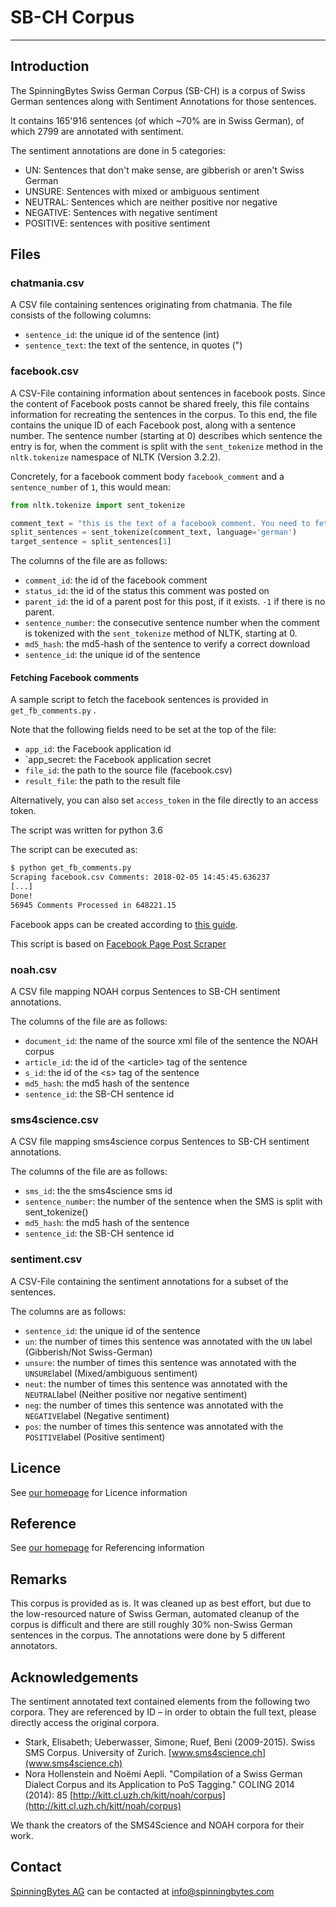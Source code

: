 # SB-CH Corpus
----------------

## Introduction

The SpinningBytes Swiss German Corpus (SB-CH) is a corpus of Swiss German sentences along with Sentiment Annotations for those sentences.

It contains 165'916 sentences (of which ~70% are in Swiss German), of which 2799 are annotated with sentiment.

The sentiment annotations are done in 5 categories:

- UN: Sentences that don't make sense, are gibberish or aren't Swiss German
- UNSURE: Sentences with mixed or ambiguous sentiment
- NEUTRAL: Sentences which are neither positive nor negative
- NEGATIVE: Sentences with negative sentiment
- POSITIVE: sentences with positive sentiment


## Files

### chatmania.csv

A CSV file containing sentences originating from chatmania. 
The file consists of the following columns:

- `sentence_id`: the unique id of the sentence (int)
- `sentence_text`: the text of the sentence, in quotes (")


### facebook.csv

A CSV-File containing information about sentences in facebook posts. Since the content of Facebook posts cannot be shared freely,
this file contains information for recreating the sentences in the corpus.
To this end, the file contains the unique ID of each Facebook post, along with a sentence number. The sentence number (starting at 0) describes
which sentence the entry is for, when the comment is split with the `sent_tokenize` method in the `nltk.tokenize` namespace of
NLTK (Version 3.2.2).

Concretely, for a facebook comment body `facebook_comment` and a `sentence_number` of `1`, this would mean:

```python
from nltk.tokenize import sent_tokenize

comment_text = "this is the text of a facebook comment. You need to fetch this from facebook"
split_sentences = sent_tokenize(comment_text, language='german')
target_sentence = split_sentences[1]
```

The columns of the file are as follows:

- `comment_id`: the id of the facebook comment
- `status_id`: the id of the status this comment was posted on
- `parent_id`: the id of a parent post for this post, if it exists. `-1` if there is no parent.
- `sentence_number`: the consecutive sentence number when the comment is tokenized with the `sent_tokenize` method of NLTK, starting at 0.
- `md5_hash`: the md5-hash of the sentence to verify a correct download
- `sentence_id`: the unique id of the sentence

#### Fetching Facebook comments

A sample script to fetch the facebook sentences is provided in `get_fb_comments.py` .

Note that the following fields need to be set at the top of the file:

- `app_id`: the Facebook application id
- `app_secret: the Facebook application secret
- `file_id`: the path to the source file (facebook.csv)
- `result_file`: the path to the result file


Alternatively, you can also set `access_token` in the file directly to an access token.

The script was written for python 3.6

The script can be executed as:

```bash
$ python get_fb_comments.py
Scraping facebook.csv Comments: 2018-02-05 14:45:45.636237
[...]
Done!
56945 Comments Processed in 648221.15
```

Facebook apps can be created according to [this guide](https://developers.facebook.com/docs/apps/register).

This script is based on [Facebook Page Post Scraper](https://github.com/minimaxir/facebook-page-post-scraper)

### noah.csv

A CSV file mapping NOAH corpus Sentences to SB-CH sentiment annotations.

The columns of the file are as follows:

- `document_id`: the name of the source xml file of the sentence the NOAH corpus
- `article_id`: the id of the &lt;article&gt; tag of the sentence
- `s_id`: the id of the &lt;s&gt; tag of the sentence
- `md5_hash`: the md5 hash of the sentence
- `sentence_id`: the SB-CH sentence id 


### sms4science.csv

A CSV file mapping sms4science corpus Sentences to SB-CH sentiment annotations.

The columns of the file are as follows:

- `sms_id`: the the sms4science sms id
- `sentence_number`: the number of the sentence when the SMS is split with sent_tokenize()
- `md5_hash`: the md5 hash of the sentence
- `sentence_id`: the SB-CH sentence id 

### sentiment.csv

A CSV-File containing the sentiment annotations for a subset of the sentences.

The columns are as follows:

- `sentence_id`: the unique id of the sentence
- `un`: the number of times this sentence was annotated with the `UN` label (Gibberish/Not Swiss-German)
- `unsure`: the number of times this sentence was annotated with the `UNSURE`label (Mixed/ambiguous sentiment)
- `neut`: the number of times this sentence was annotated with the `NEUTRAL`label (Neither positive nor negative sentiment)
- `neg`: the number of times this sentence was annotated with the `NEGATIVE`label (Negative sentiment)
- `pos`: the number of times this sentence was annotated with the `POSITIVE`label (Positive sentiment)

## Licence

See [our homepage](https://www.spinningbytes.com/resources/swissgermansentiment) for Licence information

## Reference

See [our homepage](https://www.spinningbytes.com/resources/swissgermansentiment) for Referencing information

## Remarks

This corpus is provided as is. It was cleaned up as best effort, but due to the low-resourced nature of Swiss German, automated
cleanup of the corpus is difficult and there are still roughly 30% non-Swiss German sentences in the corpus.
The annotations were done by 5 different annotators.

## Acknowledgements

The sentiment annotated text contained elements from the following two corpora. They are referenced by ID – in order to obtain the full text, please directly access the original corpora.

- Stark, Elisabeth; Ueberwasser, Simone; Ruef, Beni (2009-2015). Swiss SMS Corpus. University of Zurich. [www.sms4science.ch](www.sms4science.ch)
- Nora Hollenstein and Noëmi Aepli. "Compilation of a Swiss German Dialect Corpus and its Application to PoS Tagging." COLING 2014 (2014): 85 [http://kitt.cl.uzh.ch/kitt/noah/corpus](http://kitt.cl.uzh.ch/kitt/noah/corpus)

We thank the creators of the SMS4Science and NOAH corpora for their work.

## Contact

[SpinningBytes AG](https://www.spinningbytes.com/resources/swissgermansentiment) can be contacted at info@spinningbytes.com
